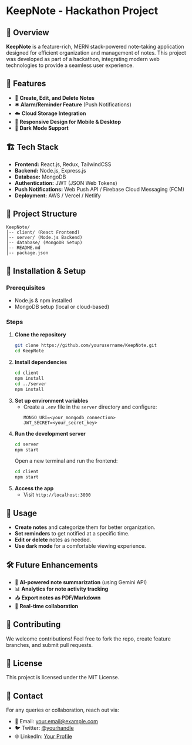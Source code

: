 # KeepNote - Hackathon Project

## 📌 Overview
**KeepNote** is a feature-rich, MERN stack-powered note-taking application designed for efficient organization and management of notes. This project was developed as part of a hackathon, integrating modern web technologies to provide a seamless user experience.

## 🚀 Features
- 📝 **Create, Edit, and Delete Notes**
- 🛎️ **Alarm/Reminder Feature** (Push Notifications)
- ☁️ **Cloud Storage Integration**
- 📱 **Responsive Design for Mobile & Desktop**
- 🌙 **Dark Mode Support**

## 🏗️ Tech Stack
- **Frontend:** React.js, Redux, TailwindCSS
- **Backend:** Node.js, Express.js
- **Database:** MongoDB
- **Authentication:** JWT (JSON Web Tokens)
- **Push Notifications:** Web Push API / Firebase Cloud Messaging (FCM)
- **Deployment:** AWS / Vercel / Netlify

## 📂 Project Structure
```
KeepNote/
│-- client/ (React Frontend)
│-- server/ (Node.js Backend)
│-- database/ (MongoDB Setup)
│-- README.md
│-- package.json
```

## 🔧 Installation & Setup
### Prerequisites
- Node.js & npm installed
- MongoDB setup (local or cloud-based)

### Steps
1. **Clone the repository**
   ```sh
   git clone https://github.com/yourusername/KeepNote.git
   cd KeepNote
   ```
2. **Install dependencies**
   ```sh
   cd client
   npm install
   cd ../server
   npm install
   ```
3. **Set up environment variables**
   - Create a `.env` file in the `server` directory and configure:
     ```
     MONGO_URI=<your_mongodb_connection>
     JWT_SECRET=<your_secret_key>
     ```
4. **Run the development server**
   ```sh
   cd server
   npm start
   ```
   Open a new terminal and run the frontend:
   ```sh
   cd client
   npm start
   ```
5. **Access the app**
   - Visit `http://localhost:3000`

## 📌 Usage
- **Create notes** and categorize them for better organization.
- **Set reminders** to get notified at a specific time.
- **Edit or delete** notes as needed.
- **Use dark mode** for a comfortable viewing experience.

## 🛠️ Future Enhancements
- 📌 **AI-powered note summarization** (using Gemini API)
- 📊 **Analytics for note activity tracking**
- 📤 **Export notes as PDF/Markdown**
- 📡 **Real-time collaboration**

## 🤝 Contributing
We welcome contributions! Feel free to fork the repo, create feature branches, and submit pull requests.

## 📜 License
This project is licensed under the MIT License.

## 📩 Contact
For any queries or collaboration, reach out via:
- 📧 Email: your.email@example.com
- 🐦 Twitter: [@yourhandle](https://twitter.com/yourhandle)
- 🌐 LinkedIn: [Your Profile](https://linkedin.com/in/yourprofile)

